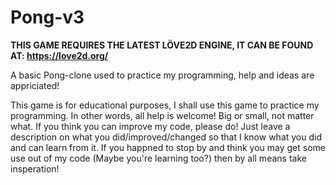 # Pong-v3

<b> THIS GAME REQUIRES THE LATEST LÖVE2D ENGINE, IT CAN BE FOUND AT: https://love2d.org/ </b>

A basic Pong-clone used to practice my programming, help and ideas are appriciated!

This game is for educational purposes, I shall use this game to practice my programming.
In other words, all help is welcome! Big or small, not matter what. If you think you can
improve my code, please do! Just leave a description on what you did/improved/changed so
that I know what you did and can learn from it. If you happned to stop by and think you may
get some use out of my code (Maybe you're learning too?) then by all means take insperation!
